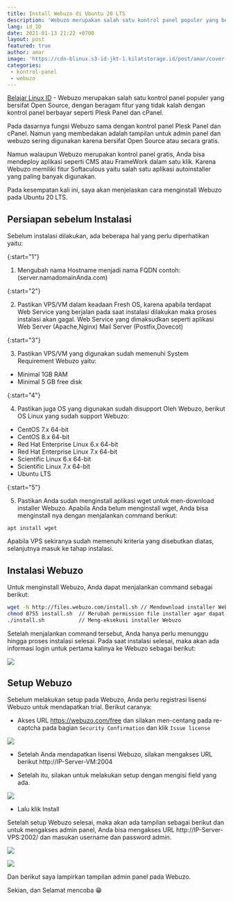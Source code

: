 ```yaml
---
title: Install Webuzo di Ubuntu 20 LTS
description: 'Webuzo merupakan salah satu kontrol panel populer yang bersifat Open Source,  dengan beragam fitur yang tidak kalah dengan kontrol panel berbayar seperti Plesk Panel dan cPanel'
lang: id_ID
date: 2021-01-13 21:22 +0700
layout: post
featured: true
author: amar
image: 'https://cdn-blinux.s3-id-jkt-1.kilatstorage.id/post/amar/cover-post-webuzo.png'
categories:
 - kontrol-panel
 - webuzo
---
```


[Belajar Linux ID](https://belajarlinux.id) - Webuzo merupakan salah satu kontrol panel populer yang bersifat Open Source,  dengan beragam fitur yang tidak kalah dengan kontrol panel berbayar seperti Plesk Panel dan cPanel.

Pada dasarnya fungsi Webuzo sama dengan kontrol panel Plesk Panel dan cPanel. Namun yang membedakan adalah tampilan untuk admin panel dan webuzo sering digunakan karena bersifat Open Source atau secara gratis.

Namun walaupun Webuzo merupakan kontrol panel gratis, Anda bisa mendeploy aplikasi seperti CMS atau FrameWork dalam satu klik. Karena Webuzo memiliki fitur Softaculous yaitu salah satu aplikasi autoinstaller yang paling banyak digunakan.

Pada kesempatan kali ini, saya akan menjelaskan cara menginstall Webuzo pada Ubuntu 20 LTS.

## Persiapan sebelum Instalasi

Sebelum instalasi dilakukan, ada beberapa hal yang perlu diperhatikan yaitu:

  

{:start="1"}

1. Mengubah nama Hostname menjadi nama FQDN contoh: (server.namadomainAnda.com)

  

{:start="2"}

2. Pastikan VPS/VM dalam keadaan Fresh OS, karena apabila terdapat Web Service yang berjalan pada saat instalasi dilakukan maka proses instalasi akan gagal. Web Service yang dimaksudkan seperti aplikasi Web Server (Apache,Nginx) Mail Server (Postfix,Dovecot)

  

{:start="3"}

3. Pastikan VPS/VM yang digunakan sudah memenuhi System Requirement Webuzo yaitu:

  

- Minimal 1GB RAM
- Minimal 5 GB free disk

  

{:start="4"}

4. Pastikan juga OS yang digunakan sudah disupport Oleh Webuzo, berikut OS Linux yang sudah support Webuzo:

  

- CentOS 7.x 64-bit
- CentOS 8.x 64-bit
- Red Hat Enterprise Linux 6.x 64-bit
- Red Hat Enterprise Linux 7.x 64-bit
- Scientific Linux 6.x 64-bit
- Scientific Linux 7.x 64-bit
- Ubuntu LTS
 
 {:start="5"}
 
 5. Pastikan Anda sudah menginstall aplikasi wget untuk men-download installer Webuzo. Apabila Anda belum menginstall wget, Anda bisa menginstall nya dengan menjalankan command berikut:
 
```
apt install wget
```


Apabila VPS sekiranya sudah memenuhi kriteria yang disebutkan diatas, selanjutnya masuk ke tahap instalasi.

  

## Instalasi Webuzo

  

Untuk menginstall Webuzo,  Anda dapat menjalankan command sebagai berikut:
  

```bash
wget -N http://files.webuzo.com/install.sh // Mendownload installer Webuzo
chmod 0755 install.sh  // Merubah permission file installer agar dapat dieksekusi
./install.sh           // Meng-eksekusi installer Webuzo
```
  

Setelah menjalankan command tersebut, Anda hanya perlu menunggu hingga proses instalasi selesai.
Pada saat instalasi selesai, maka akan ada informasi login untuk pertama kalinya ke Webuzo sebagai berikut:

  

![](https://cdn-blinux.s3-id-jkt-1.kilatstorage.id/post/amar/proses-instalasi-webuzo.png)

  

## Setup Webuzo

  

Sebelum melakukan setup pada Webuzo, Anda perlu registrasi lisensi Webuzo untuk mendapatkan trial. Berikut caranya:

  

- Akses URL https://webuzo.com/free dan silakan men-centang pada re-captcha pada bagian `Security Confirmation` dan klik `Issue license`

 
![](https://cdn-blinux.s3-id-jkt-1.kilatstorage.id/post/amar/issue-license-webuzo.png)

  

- Setelah Anda mendapatkan lisensi Webuzo, silakan mengakses URL berikut http://IP-Server-VM:2004
 
- Setelah itu, silakan untuk melakukan setup dengan mengisi field yang ada.

![](https://cdn-blinux.s3-id-jkt-1.kilatstorage.id/post/amar/setup-webuzo.png)
  
- Lalu klik Install
 

Setelah setup Webuzo selesai, maka akan ada tampilan sebagai berikut  dan untuk mengakses admin panel, Anda bisa mengakses URL http://IP-Server-VPS:2002/ dan masukan username dan password admin.


![](https://cdn-blinux.s3-id-jkt-1.kilatstorage.id/post/amar/Instalasi-komplit-webuzo.png)


![](https://cdn-blinux.s3-id-jkt-1.kilatstorage.id/post/amar/enduser-panel-webuzo.png)

  
  Dan berikut saya lampirkan tampilan admin panel pada Webuzo.
  

Sekian, dan Selamat mencoba 😁
